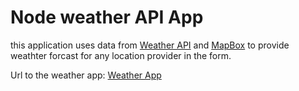 # Node weather API App

<p>this application uses data from <a href="">Weather API</a> and <a href="">MapBox</a> to provide weathter forcast for any location
provider in the form.</p>

Url to the weather app: <a href="">Weather App</a>
